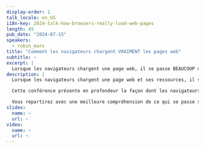 ```yaml
---
display-order: 1
talk_locale: en_US
i18n-key: 2024-talk-how-browsers-really-load-web-pages
length: 45
pub_date: "2024-07-15"
speakers:
  - robin_marx
title: "Comment les navigateurs chargent VRAIMENT les pages web"
subtitle: ~
excerpt: |
  Lorsque les navigateurs chargent une page web, il se passe BEAUCOUP de choses sous le capot. En examinant beaucoup de cascades différentes, cette conférence présente comment les diagnostiquer à l'aide d'outils avancés et comment influencer leur chargement. Vous repartirez avec une meilleur compréhension du fonctionnement des navigateurs qui vous permettra de régler les problèmes de chargement et faire face à leurs bizarreries.
description: |
  Lorsque les navigateurs chargent une page web et ses ressources, il se passe BEAUCOUP de choses sous le capot. Ils doivent prendre en compte les ressources bloquantes pour le rendu et le parsing, utiliser un <span lang="en">preload scanner</span>, prendre en compte les indices de ressources (comme preload/preconnect), les modificateurs de chargement (async/defer/module), fetchpriority, les images responsives, et bien d'autres choses encore. Sur la base de tous ces signaux, ils doivent ensuite décider d'une manière ou d'une autre quand charger quelles ressources, afin d'utiliser de manière optimale les connexions modernes HTTP/2 et HTTP/3. Et, comme vous l'avez peut-être deviné, aucun des navigateurs ne le fait de la même manière (et c'est peu dire !).

  Cette conférence présente en profondeur la façon dont les navigateurs décident quand charger une ressource spécifique, et toutes les façons dont vous pouvez les influencer pour modifier leur comportement (afin de s'assurer que cette image importante pour le LCP est réellement l'une des premières choses à charger !) Nous examinerons BEAUCOUP de cascades différentes et explorerons les raisons pour lesquelles elles sont ainsi, comment diagnostiquer ces problèmes vous-même avec des outils avancés (comme WebPageTest, Debugbear, Chrome netlogs et peut-être même *gasp* Wireshark) et comment résoudre les problèmes courants (non, ne préchargez pas tout avec fetchpriority=high, monstre !)

  Vous repartirez avec une meilleure compréhension de ce qui se passe sous le capot, ce qui vous permettra de mieux gérer les différents problèmes et bizarreries présents dans les navigateurs d'aujourd'hui et les fonctionnalités de chargement de ressources.
slides:
  name: ~
  url: ~
video:
  name: ~
  url: ~
---
```

